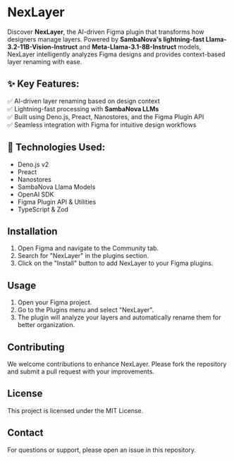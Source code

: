 
# NexLayer

Discover **NexLayer**, the AI-driven Figma plugin that transforms how designers manage layers. Powered by **SambaNova's lightning-fast Llama-3.2-11B-Vision-Instruct** and **Meta-Llama-3.1-8B-Instruct** models, NexLayer intelligently analyzes Figma designs and provides context-based layer renaming with ease.  

## ✨ **Key Features:**  
✅ AI-driven layer renaming based on design context  
✅ Lightning-fast processing with **SambaNova LLMs**  
✅ Built using Deno.js, Preact, Nanostores, and the Figma Plugin API  
✅ Seamless integration with Figma for intuitive design workflows  

## 🔧 **Technologies Used:**  
- Deno.js v2
- Preact  
- Nanostores  
- SambaNova Llama Models  
- OpenAI SDK  
- Figma Plugin API & Utilities  
- TypeScript & Zod

## Installation

1. Open Figma and navigate to the Community tab.
2. Search for "NexLayer" in the plugins section.
3. Click on the "Install" button to add NexLayer to your Figma plugins.

## Usage

1. Open your Figma project.
2. Go to the Plugins menu and select "NexLayer".
3. The plugin will analyze your layers and automatically rename them for better organization.

## Contributing

We welcome contributions to enhance NexLayer. Please fork the repository and submit a pull request with your improvements.

## License

This project is licensed under the MIT License.

## Contact

For questions or support, please open an issue in this repository. 